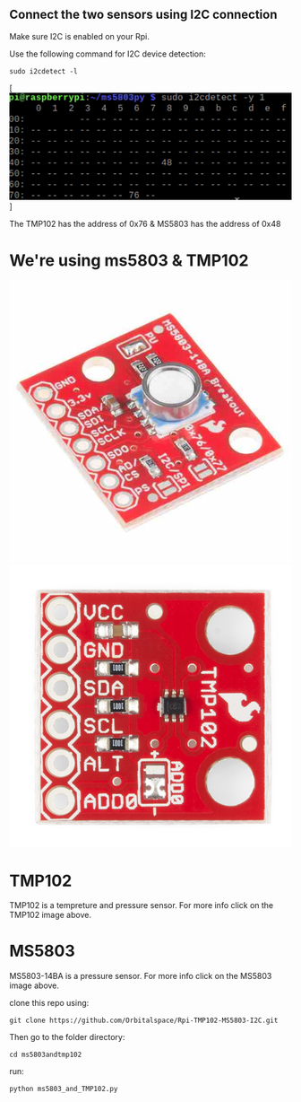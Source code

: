 ## Connect the two sensors using I2C connection
Make sure I2C is enabled on your Rpi.

Use the following command for I2C device detection:
````
sudo i2cdetect -l  
````
[![i2cdetection.jpg](assets/i2cdetection.png)]

The TMP102 has the address of  0x76  & MS5803 has the address of 0x48
# We're using ms5803 & TMP102

[![MS5803-14BA](assets/ms5803.jpg)](https://www.sparkfun.com/products/12909)
[![TMP102](assets/TMP102.jpeg)](https://www.sparkfun.com/products/13314)


# TMP102
TMP102 is a tempreture and pressure sensor. For more info click on the TMP102 image above.

# MS5803
MS5803-14BA is a pressure sensor. For more info click on the MS5803 image above.

clone this repo using:
````
git clone https://github.com/Orbitalspace/Rpi-TMP102-MS5803-I2C.git
````
Then go to the folder directory:
````
cd ms5803andtmp102 
````
run:
````
python ms5803_and_TMP102.py
````
